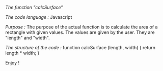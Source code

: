 
*The function "calcSurface"*

*The code language :*
Javascript

*Purpose :*
The purpose of the actual function is to calculate the area of a rectangle with given values. 
The values are given by the user. They are "length" and "width".

*The structure of the code :*
function calcSurface (length, width) {
	return length * width;
}

Enjoy !
